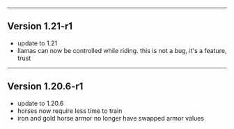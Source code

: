 ------------------------------------------------------
Version 1.21-r1
------------------------------------------------------
- update to 1.21
- llamas can now be controlled while riding. this is not a bug, it's a feature, trust

------------------------------------------------------
Version 1.20.6-r1
------------------------------------------------------
- update to 1.20.6
- horses now require less time to train
- iron and gold horse armor no longer have swapped armor values